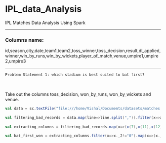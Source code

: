 # IPL_data_Analysis
IPL Matches Data Analysis Using Spark
***
### Columns name: <br> 
 id,season,city,date,team1,team2,toss_winner,toss_decision,result,dl_applied,winner,win_by_runs,win_by_wickets,player_of_match,venue,umpire1,umpire2,umpire3<br>
 ***
`Problem Statement 1: which stadium is best suited to bat first?`<br>

<br><br>Take out the columns toss_decision, won_by_runs, won_by_wickets and venue. <br>
```Scala
val data = sc.textFile("file:///home/Vishal/Documents/datasets/matches.csv")
 
val filtering_bad_records = data.map(line=>line.split(",")).filter(x=>x.length<19)
 
val extracting_columns = filtering_bad_records.map(x=>(x(7),x(11),x(12),x(14)))
 
val bat_first_won = extracting_columns.filter(x=>x._2!="0").map(x=>(x._4,1)) .reduceByKey(_+_).map(item => item.swap).sortByKey(false).collect.foreach(println)

```
